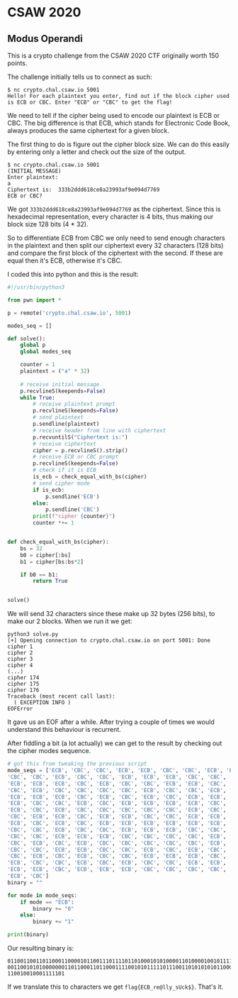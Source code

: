 # CSAW 2020

## Modus Operandi

This is a crypto challenge from the CSAW 2020 CTF originally worth 150 points.

The challenge initially tells us to connect as such:

```
$ nc crypto.chal.csaw.io 5001
Hello! For each plaintext you enter, find out if the block cipher used is ECB or CBC. Enter "ECB" or "CBC" to get the flag!
```

We need to tell if the cipher being used to encode our plaintext is ECB or CBC. The big difference is that ECB, which stands for Electronic Code Book, always produces the same ciphertext for a given block.

The first thing to do is figure out the cipher block size. We can do this easily by entering only a letter and check out the size of the output.

```
$ nc crypto.chal.csaw.io 5001
(INITIAL MESSAGE)
Enter plaintext:
a
Ciphertext is:  333b2ddd618ce8a23993af9e094d7769
ECB or CBC?
```

We got `333b2ddd618ce8a23993af9e094d7769` as the ciphertext. Since this is hexadecimal representation, every character is 4 bits, thus making our block size 128 bits (4 * 32).

So to differentiate ECB from CBC we only need to send enough characters in the plaintext and then split our ciphertext every 32 characters (128 bits) and compare the first block of the ciphertext with the second. If these are equal then it's ECB, otherwise it's CBC.

I coded this into python and this is the result:

```python
#!/usr/bin/python3

from pwn import *

p = remote('crypto.chal.csaw.io', 5001)

modes_seq = []

def solve():
    global p
    global modes_seq

    counter = 1
    plaintext = ("a" * 32)
    
    # receive initial message
    p.recvlineS(keepends=False)
    while True:
        # receive plaintext prompt
        p.recvlineS(keepends=False)
        # send plaintext
        p.sendline(plaintext)
        # receive header from line with ciphertext
        p.recvuntilS("Ciphertext is:")
        # receive ciphertext
        cipher = p.recvlineS().strip()
        # receive ECB or CBC prompt
        p.recvlineS(keepends=False)
        # check if it is ECB
        is_ecb = check_equal_with_bs(cipher)
        # send cipher mode
        if is_ecb:
            p.sendline('ECB')
        else:
            p.sendline('CBC')
        print(f"cipher {counter}")
        counter *+= 1


def check_equal_with_bs(cipher):
    bs = 32
    b0 = cipher[:bs]
    b1 = cipher[bs:bs*2]

    if b0 == b1:
        return True


solve()
```

We will send 32 characters since these make up 32 bytes (256 bits), to make our 2 blocks. When we run it we get:

```
python3 solve.py
[+] Opening connection to crypto.chal.csaw.io on port 5001: Done
cipher 1
cipher 2
cipher 3
cipher 4
(...)
cipher 174
cipher 175
cipher 176
Traceback (most recent call last):
  ( EXCEPTION INFO )
EOFError
```

It gave us an EOF after a while. After trying a couple of times we would understand this behaviour is recurrent.

After fiddling a bit (a lot actually) we can get to the result by checking out the cipher modes sequence.

```python
# got this from tweaking the previous script
mode_seqs = ['ECB', 'CBC', 'CBC', 'ECB', 'ECB', 'CBC', 'CBC', 'ECB', 'ECB',
'CBC', 'CBC', 'ECB', 'CBC', 'CBC', 'ECB', 'ECB', 'ECB', 'CBC', 'CBC', 'ECB',
'ECB', 'ECB', 'ECB', 'CBC', 'ECB', 'CBC', 'CBC', 'ECB', 'ECB', 'CBC', 'CBC',
'CBC', 'ECB', 'CBC', 'CBC', 'CBC', 'CBC', 'ECB', 'CBC', 'CBC', 'ECB', 'CBC',
'ECB', 'ECB', 'ECB', 'CBC', 'ECB', 'CBC', 'ECB', 'CBC', 'ECB', 'ECB', 'ECB',
'ECB', 'CBC', 'CBC', 'ECB', 'CBC', 'ECB', 'ECB', 'ECB', 'ECB', 'CBC', 'ECB',
'ECB', 'CBC', 'ECB', 'CBC', 'CBC', 'CBC', 'CBC', 'CBC', 'ECB', 'CBC', 'CBC',
'CBC', 'ECB', 'ECB', 'CBC', 'ECB', 'ECB', 'CBC', 'CBC', 'ECB', 'ECB', 'CBC',
'ECB', 'CBC', 'ECB', 'CBC', 'ECB', 'ECB', 'ECB', 'ECB', 'ECB', 'ECB', 'ECB',
'CBC', 'CBC', 'ECB', 'CBC', 'CBC', 'ECB', 'ECB', 'ECB', 'CBC', 'CBC', 'ECB',
'CBC', 'CBC', 'ECB', 'ECB', 'ECB', 'CBC', 'CBC', 'CBC', 'CBC', 'ECB', 'ECB',
'CBC', 'ECB', 'CBC', 'ECB', 'CBC', 'CBC', 'CBC', 'CBC', 'CBC', 'ECB', 'CBC',
'CBC', 'CBC', 'ECB', 'ECB', 'CBC', 'CBC', 'ECB', 'CBC', 'ECB', 'CBC', 'ECB',
'CBC', 'ECB', 'CBC', 'ECB', 'CBC', 'CBC', 'ECB', 'ECB', 'ECB', 'CBC', 'CBC',
'ECB', 'CBC', 'CBC', 'ECB', 'CBC', 'ECB', 'CBC', 'CBC', 'ECB', 'ECB', 'CBC',
'ECB', 'ECB', 'CBC', 'ECB', 'ECB', 'ECB', 'CBC', 'CBC', 'CBC', 'CBC', 'CBC',
'ECB', 'CBC']
binary = ""

for mode in mode_seqs:
    if mode == "ECB":
        binary += "0"
    else:
        binary += "1"

print(binary)
```

Our resulting binary is:
```
0110011001101100011000010110011101111011010001010100001101000010010111110111001
0011001010100000001101100011011000111100101011111011100110101010101100011011010
110010010001111101
```

If we translate this to characters we get `flag{ECB_re@lly_sUck$}`. That's it.